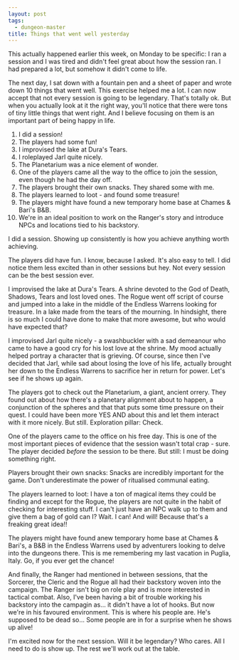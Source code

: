 ```yaml
---
layout: post
tags:
  - dungeon-master
title: Things that went well yesterday
---
```

This actually happened earlier this week, on Monday to be specific: I ran a session and I was tired and didn't feel great about how the session ran. I had prepared a lot, but somehow it didn't come to life.

The next day, I sat down with a fountain pen and a sheet of paper and wrote down 10 things that went well. This exercise helped me a lot. I can now accept that not every session is going to be legendary. That's totally ok. But when you actually look at it the right way, you'll notice that there were tons of tiny little things that went right. And I believe focusing on them is an important part of being happy in life.

1. I did a session!
2. The players had some fun!
3. I improvised the lake at Dura's Tears.
4. I roleplayed Jarl quite nicely.
5. The Planetarium was a nice element of wonder.
6. One of the players came all the way to the office to join the session, even though he had the day off.
7. The players brought their own snacks. They shared some with me.
8. The players learned to loot - and found some treasure!
9. The players might have found a new temporary home base at Chames & Bari's B&B.
10. We're in an ideal position to work on the Ranger's story and introduce NPCs and locations tied to his backstory.

I did a session. Showing up consistently is how you achieve anything worth achieving.

The players did have fun. I know, because I asked. It's also easy to tell. I did notice them less excited than in other sessions but hey. Not every session can be the best session ever.

I improvised the lake at Dura's Tears. A shrine devoted to the God of Death, Shadows, Tears and lost loved ones. The Rogue went off script of course and jumped into a lake in the middle of the Endless Warrens looking for treasure. In a lake made from the tears of the mourning. In hindsight, there is so much I could have done to make that more awesome, but who would have expected that?

I improvised Jarl quite nicely - a swashbuckler with a sad demeanour who came to have a good cry for his lost love at the shrine. My mood actually helped portray a character that is grieving. Of course, since then I've decided that Jarl, while sad about losing the love of his life, actually brought her down to the Endless Warrens to sacrifice her in return for power. Let's see if he shows up again.

The players got to check out the Planetarium, a giant, ancient orrery. They found out about how there's a planetary alignment about to happen, a conjunction of the spheres and that that puts some time pressure on their quest. I could have been more YES AND about this and let them interact with it more nicely. But still. Exploration pillar: Check.

One of the players came to the office on his free day. This is one of the most important pieces of evidence that the session wasn't total crap - sure. The player decided _before_ the session to be there. But still: I must be doing something right.

Players brought their own snacks: Snacks are incredibly important for the game. Don't underestimate the power of ritualised communal eating.

The players learned to loot: I have a ton of magical items they could be finding and except for the Rogue, the players are not quite in the habit of checking for interesting stuff. I can't just have an NPC walk up to them and give them a bag of gold can I? Wait. I can! And will! Because that's a freaking great idea!!

The players might have found anew temporary home base at Chames & Bari's, a B&B in the Endless Warrens used by adventurers looking to delve into the dungeons there. This is me remembering my last vacation in Puglia, Italy. Go, if you ever get the chance!

And finally, the Ranger had mentioned in between sessions, that the Sorcerer, the Cleric and the Rogue all had their backstory woven into the campaign. The Ranger isn't big on role play and is more interested in tactical combat. Also, I've been having a bit of trouble working his backstory into the campagin as... it didn't have a lot of hooks. But now we're in his favoured environment. This is where his people are. He's supposed to be dead so... Some people are in for a surprise when he shows up alive!

I'm excited now for the next session. Will it be legendary? Who cares. All I need to do is show up. The rest we'll work out at the table.